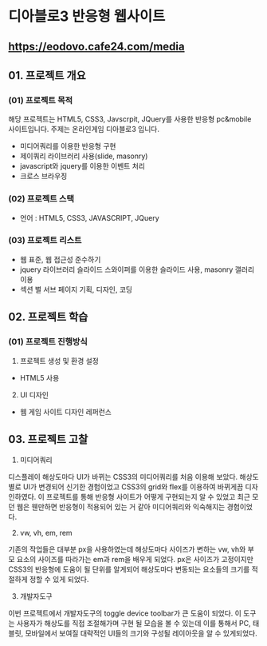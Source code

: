 # 디아블로3 반응형 웹사이트

## https://eodovo.cafe24.com/media

## 01. 프로젝트 개요

### (01) 프로젝트 목적

해당 프로젝트는 HTML5, CSS3, Javscrpit, JQuery를 사용한 반응형 pc&mobile 사이트입니다. 주제는 온라인게임 디아블로3 입니다. 

- 미디어쿼리를 이용한 반응형 구현
- 제이쿼리 라이브러리 사용(slide, masonry)
- javascript와 jquery를 이용한 이벤트 처리
- 크로스 브라우징

### (02) 프로젝트 스택

- 언어 : HTML5, CSS3, JAVASCRIPT, JQuery

### (03) 프로젝트 리스트

- 웹 표준, 웹 접근성 준수하기
- jquery 라이브러리 슬라이드 스와이퍼를 이용한 슬라이드 사용, masonry 갤러리 이용
- 섹션 별 서브 페이지 기획, 디자인, 코딩

## 02. 프로젝트 학습

### (01) 프로젝트 진행방식

1. 프로젝트 생성 및 환경 설정

- HTML5 사용

2. UI 디자인

- 웹 게임 사이트 디자인 레퍼런스


## 03. 프로젝트 고찰

1. 미디어쿼리

디스플레이 해상도마다 UI가 바뀌는 CSS3의 미디어쿼리를 처음 이용해 보았다. 해상도별로 UI가 변경되어 신기한 경험이었고 CSS3의 grid와 flex를 이용하여 바뀌게끔 디자인하였다.
이 프로젝트를 통해 반응형 사이트가 어떻게 구현되는지 알 수 있었고 최근 모던 웹은 웬만하면 반응형이 적용되어 있는 거 같아 미디어쿼리와 익숙해지는 경험이었다.

2. vw, vh, em, rem

기존의 작업들은 대부분 px을 사용하였는데 해상도마다 사이즈가 변하는 vw, vh와 부모 요소의 사이즈를 따라가는 em과 rem을 배우게 되었다. px은 사이즈가 고정이지만
CSS3의 반응형에 도움이 될 단위를 알게되어 해상도마다 변동되는 요소들의 크기를 적절하게 정할 수 있게 되었다.

3. 개발자도구

이번 프로젝트에서 개발자도구의 toggle device toolbar가 큰 도움이 되었다. 이 도구는 사용자가 해상도를 직접 조절해가며 구현 될 모습을 볼 수 있는데 이를 통해서 PC, 태블릿,
 모바일에서 보여질 대략적인 UI들의 크기와 구성될 레이아웃을 알 수 있게되었다.
